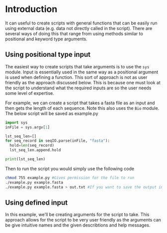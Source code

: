 # Introduction #
It can useful to create scripts with general functions that can be easily run using external data (e.g. data not directly called in the script). There are several ways of doing this that range from using methods similar to positional and keyword type arguments. 

## Using positional type input ##
The easiest way to create scripts that take arguments is to use the `sys` module. Input is essentially used in the same way as a positional argument is used when defining a function. This sort of approach is not as user friendly as the approach discussed below. This is because one must look at the script to understand what the required inputs are so the user needs some level of expertise. 

For example, we can create a script that takes a fasta file as an input and then gets the length of each sequence. Note this also uses the `Bio` module. The below script will be saved as example.py
``` python
import sys
inFile = sys.argv[1]

lst_seq_len=[]
for seq_record in seqIO.parse(inFile, "fasta"):
  hold=len(seq_record)
  lst_seq_len.append.hold

print(lst_seq_len)
```
Then to run the script you would simply use the following code
``` bash
chmod 755 example.py #Gives permission for the file to run
./example.py example.fasta
./example.py example.fasta > out.txt #If you want to save the output in a given file 
```

## Using defined input ##
In this example, we'll be creating arguments for the script to take. This approach allows for the script to be very user friendly as the arguments can be give intuitive names and the given describtions and help messages. 
